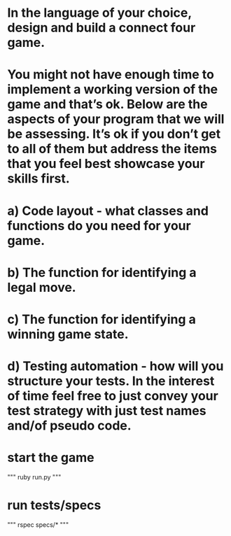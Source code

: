 # In the language of your choice, design and build a connect four game.
# You might not have enough time to implement a working version of the game and that’s ok.  Below are the aspects of your program that we will be assessing.  It’s ok if you don’t get to all of them but address the items that you feel best showcase your skills first.
#
#
# a) Code layout - what classes and functions do you need for your game.
#
# b) The function for identifying a legal move.
#
# c) The function for identifying a winning game state.
#
# d) Testing automation - how will you structure your tests. In the interest of time feel free to just convey your test strategy with just test names and/of pseudo code.
#


# start the game
"""
ruby run.py
"""


# run tests/specs
"""
rspec specs/*
"""
